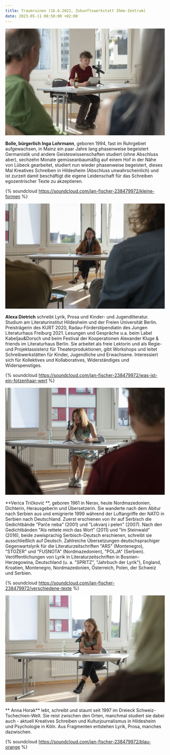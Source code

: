 ```yaml
---
title: Traumruinen (16.6.2022, Zukunftswerkstatt Ihme-Zentrum)
date: 2023-05-11 08:50:00 +02:00
---
```


![DSC05070.jpg](/uploads/DSC05070.jpg)

**Bolle, bürgerlich Inga Lohrmann**, geboren 1994, fast im Ruhrgebiet aufgewachsen, in Mainz ein paar Jahre lang phasenweise begeistert Germanistik und andere Geisteswissenschaften studiert (ohne Abschluss aber), sechzehn Monate gemüseanbaumäßig auf einem Hof in der Nähe von Lübeck gearbeitet, studiert nun wieder phasenweise begeistert, dieses Mal Kreatives Schreiben in Hildesheim (Abschluss unwahrscheinlich) und ist zurzeit damit beschäftigt die eigene Leidenschaft für das Schreiben egozentrischer Texte zu akzeptieren.

{% soundcloud https://soundcloud.com/jan-fischer-238479972/kleine-formen %}

![DSC05034.jpg](/uploads/DSC05034.jpg)

**Alexa Dietrich** schreibt Lyrik, Prosa und Kinder- und Jugendliteratur. Studium am Literaturinstitut Hildesheim und der Freien Universität Berlin. Preisträgerin des KURT 2020, Radau-Förderstipendiatin des Jungen Literaturhaus Freiburg 2021. Lesungen und Gespräche u.a. beim Label Kabeljau&Dorsch und beim Festival der Kooperationen Alexander Kluge & friends im Literaturhaus Berlin. Sie arbeitet als freie Lektorin und als Regie- und Projektassistenz für Theaterproduktionen, gibt Workshops und leitet Schreibwerkstätten für Kinder, Jugendliche und Erwachsene. Interessiert sich für Kollektives und Kollaboratives, Widerständiges und Widerspenstiges.

{% soundcloud https://soundcloud.com/jan-fischer-238479972/was-ist-ein-fotzenhaar-wert %}

![DSC05101.jpg](/uploads/DSC05101.jpg)

**Verica Tričković **, geboren 1961 in Nerav, heute Nordmazedonien, Dichterin, Herausgeberin und Übersetzerin. Sie wanderte nach dem Abitur nach Serbien aus und emigrierte 1999 während der Luftangriffe der NATO in Serbien nach Deutschland. Zuerst erschienen von ihr auf Serbisch die Gedichtbände "Parče neba" (2001) und "Lokvanj i pelen" (2007). Nach den Gedichtbänden "Als rettete mich das Wort" (2011) und "Im Steinwald" (2016), beide zweisprachig Serbisch-Deutsch erschienen, schreibt sie ausschließlich auf Deutsch. Zahlreiche Übersetzungen deutschsprachiger Gegenwartslyrik für die Literaturzeitschriften "ARS" (Montenegro), "STOŽER" und "FUSNOTA" (Nordmazedonien), "POLJA" (Serbien). Veröffentlichungen von Lyrik in Literaturzeitschriften in Bosnien-Herzegowina, Deutschland (u. a. "SPRITZ", "Jahrbuch der Lyrik"), England, Kroatien, Montenegro, Nordmazedonien, Österreich, Polen, der Schweiz und Serbien.

{% soundcloud https://soundcloud.com/jan-fischer-238479972/verschiedene-texte %}

![DSC05119.jpg](/uploads/DSC05119.jpg)

** Anna Horak** lebt, schreibt und staunt seit 1997 im Dreieck Schweiz-Tschechien-Welt. Sie reist zwischen den Orten, manchmal studiert sie dabei auch - aktuell Kreatives Schreiben und Kulturjournalismus in Hildesheim und Psychologie in Köln. Aus Fragmenten entstehen Lyrik, Prosa, manches dazwischen.

{% soundcloud https://soundcloud.com/jan-fischer-238479972/blau-orange %}